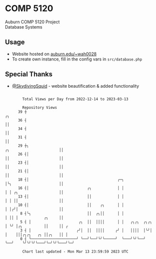 # COMP 5120
Auburn COMP 5120 Project  
Database Systems

## Usage
- Website hosted on [auburn.edu/~wah0028](https://webhome.auburn.edu/~wah0028/)
- To create own instance, fill in the config vars in `src/database.php`

## Special Thanks
- [@SkydivingSquid](https://github.com/SkydivingSquid) - website beautification & added functionality

```

        Total Views per Day from 2022-12-14 to 2023-03-13

        Repository Views
      39 ┼                                                                                     ╭╮
      36 ┤                                                                                     ││
      34 ┤                                                                                     ││
      31 ┤                                                                                     ││
      29 ┼╮                                                           ╭╮                       ││
      26 ┤│                                                           ││                       ││
      23 ┤│                                                           ││                       ││
      21 ┤│                                                           ││                       ││
      18 ┤│                                         ╭─╮               │╰╮                      ││
      16 ┤│                           ╭╮            │ │               │ │ ╭╮                   ││
      13 ┤│                           ││            │ │               │ │ ││                   ││
      10 ┤│                           ││    ╭╮      │ │               │ │╭╯│                   ││
       8 ┤╰╮                          ││  ╭╮││      │ │               │ ││ │            ╭╮     ││
       5 ┤ │                      ╭╮  ││  ││││      │ │   ╭╮╭╮  ╭╮╭╮  │ ╰╯ │╭╮          ││     ││ ╭
       3 ┤ │                     ╭╯│  ││  ││││     ╭╯ │   ││││  │╰╯│  │    │││╭╮╭╮   ╭╮ ││╭╮   ││ │
       0 ┤ ╰─────────────────────╯ ╰──╯╰──╯╰╯╰─────╯  ╰───╯╰╯╰──╯  ╰──╯    ╰╯╰╯╰╯╰───╯╰─╯╰╯╰───╯╰─╯

        Chart last updated - Mon Mar 13 23:59:59 2023 UTC
        
```
